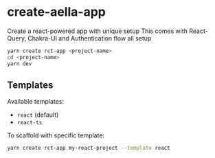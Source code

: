 # create-aella-app

Create a react-powered app with unique setup
This comes with React-Query, Chakra-UI and Authentication flow all setup

```bash
yarn create rct-app <project-name>
cd <project-name>
yarn dev
```

## Templates

Available templates:

- `react` (default)
- `react-ts`

To scaffold with specific template:

```bash
yarn create rct-app my-react-project --template react
```
